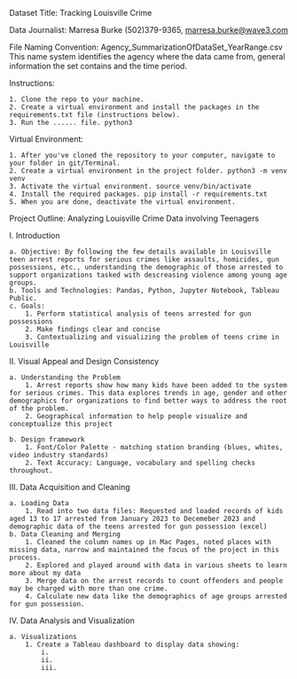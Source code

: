 Dataset Title: Tracking Louisville Crime

Data Journalist: Marresa Burke (502)379-9365, marresa.burke@wave3.com

File Naming Convention: Agency_SummarizationOfDataSet_YearRange.csv This name system identifies the agency where the data came from, general information  the set contains and the time period. 

Instructions: 

    1. Clone the repo to your machine. 
    2. Create a virtual environment and install the packages in the requirements.txt file (instructions below). 
    3. Run the ...... file. python3 

Virtual Environment: 

    1. After you've cloned the repository to your computer, navigate to your folder in git/Terminal. 
    2. Create a virtual environment in the project folder. python3 -m venv venv 
    3. Activate the virtual environment. source venv/bin/activate 
    4. Install the required packages. pip install -r requirements.txt 
    5. When you are done, deactivate the virtual environment. 


Project Outline: Analyzing Louisville Crime Data involving Teenagers

I. Introduction

    a. Objective: By following the few details available in Louisville teen arrest reports for serious crimes like assaults, homicides, gun possessions, etc., understanding the demographic of those arrested to support organizations tasked with descreasing violence among young age groups. 
    b. Tools and Technologies: Pandas, Python, Jupyter Notebook, Tableau Public. 
    c. Goals: 
        1. Perform statistical analysis of teens arrested for gun possessions
        2. Make findings clear and concise 
        3. Contextualizing and visualizing the problem of teens crime in Louisville 

II. Visual Appeal and Design Consistency 

    a. Understanding the Problem
        1. Arrest reports show how many kids have been added to the system for serious crimes. This data explores trends in age, gender and other demographics for organizations to find better ways to address the root of the problem. 
        2. Geographical information to help people visualize and conceptualize this project

    b. Design framework
        1. Font/Color Palette - matching station branding (blues, whites, video industry standards)
        2. Text Accuracy: Language, vocabulary and spelling checks throughout. 


III. Data Acquisition and Cleaning 

    a. Loading Data 
        1. Read into two data files: Requested and loaded records of kids aged 13 to 17 arrested from January 2023 to Decemeber 2023 and demographic data of the teens arrested for gun possession (excel)
    b. Data Cleaning and Merging 
        1. Cleaned the column names up in Mac Pages, noted places with missing data, narrow and maintained the focus of the project in this process.
        2. Explored and played around with data in various sheets to learn more about my data
        3. Merge data on the arrest records to count offenders and people may be charged with more than one crime.
        4. Calculate new data like the demographics of age groups arrested for gun possession. 


IV. Data Analysis and Visualization 

    a. Visualizations 
        1. Create a Tableau dashboard to display data showing: 
            i. 
            ii. 
            iii.




